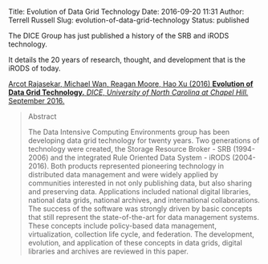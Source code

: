 Title: Evolution of Data Grid Technology
Date: 2016-09-20 11:31
Author: Terrell Russell
Slug: evolution-of-data-grid-technology
Status: published

The DICE Group has just published a history of the SRB and iRODS
technology.

It details the 20 years of research, thought, and development that is
the iRODS of today.

[Arcot Rajasekar, Michael Wan, Reagan Moore, Hao Xu (2016) **Evolution
of Data Grid Technology.** *DICE, University of North Carolina at Chapel
Hill.* September
2016.]({filename}/uploads/2016/09/EvolutionOfDataGridTechnology2016.pdf)

> Abstract
>
> The Data Intensive Computing Environments group has been developing
> data grid technology for twenty years. Two generations of technology
> were created, the Storage Resource Broker - SRB (1994-2006) and the
> integrated Rule Oriented Data System - iRODS (2004-2016). Both
> products represented pioneering technology in distributed data
> management and were widely applied by communities interested in not
> only publishing data, but also sharing and preserving data.
> Applications included national digital libraries, national data grids,
> national archives, and international collaborations. The success of
> the software was strongly driven by basic concepts that still
> represent the state-of-the-art for data management systems. These
> concepts include policy-based data management, virtualization,
> collection life cycle, and federation. The development, evolution, and
> application of these concepts in data grids, digital libraries and
> archives are reviewed in this paper.
